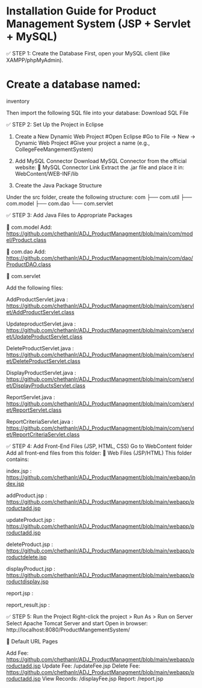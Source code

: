 # Installation Guide for Product Management System (JSP + Servlet + MySQL)

✅ STEP 1: Create the Database
First, open your MySQL client (like XAMPP/phpMyAdmin).
# Create a database named:

inventory 

Then import the following SQL file into your database:
Download SQL File

✅ STEP 2: Set Up the Project in Eclipse
1. Create a New Dynamic Web Project
#Open Eclipse
#Go to File → New → Dynamic Web Project
#Give your project a name (e.g., CollegeFeeMangementSystem)
3. Add MySQL Connector
Download MySQL Connector from the official website:
📎 MySQL Connector Link
Extract the .jar file and place it in:
WebContent/WEB-INF/lib


3. Create the Java Package Structure

Under the src folder, create the following structure:
com
├── com.util
├── com.model
├── com.dao
└── com.servlet

✅ STEP 3: Add Java Files to Appropriate Packages


🔹 com.model
Add: https://github.com/chethanlr/ADJ_ProductManagment/blob/main/com/model/Product.class

🔹 com.dao
Add: https://github.com/chethanlr/ADJ_ProductManagment/blob/main/com/dao/ProductDAO.class

🔹 com.servlet

Add the following files:

AddProductServlet.java : https://github.com/chethanlr/ADJ_ProductManagment/blob/main/com/servlet/AddProductServlet.class

UpdateproductServlet.java : 
https://github.com/chethanlr/ADJ_ProductManagment/blob/main/com/servlet/UpdateProductServlet.class

DeleteProductServlet.java : https://github.com/chethanlr/ADJ_ProductManagment/blob/main/com/servlet/DeleteProductServlet.class

DisplayProductServlet.java : https://github.com/chethanlr/ADJ_ProductManagment/blob/main/com/servlet/DisplayProductsServlet.class

ReportServlet.java :
https://github.com/chethanlr/ADJ_ProductManagment/blob/main/com/servlet/ReportServlet.class

ReportCriteriaServlet.java : https://github.com/chethanlr/ADJ_ProductManagment/blob/main/com/servlet/ReportCriteriaServlet.class

✅ STEP 4: Add Front-End Files (JSP, HTML, CSS)
Go to WebContent folder
Add all front-end files from this folder:
📎 Web Files (JSP/HTML)
This folder contains:

index.jsp : https://github.com/chethanlr/ADJ_ProductManagment/blob/main/webapp/index.jsp

addProduct.jsp : https://github.com/chethanlr/ADJ_ProductManagment/blob/main/webapp/productadd.jsp

updateProduct.jsp : https://github.com/chethanlr/ADJ_ProductManagment/blob/main/webapp/productadd.jsp

deleteProduct.jsp : https://github.com/chethanlr/ADJ_ProductManagment/blob/main/webapp/productdelete.jsp

displayProduct.jsp : https://github.com/chethanlr/ADJ_ProductManagment/blob/main/webapp/productdisplay.jsp

report.jsp : 

report_result.jsp : 

✅ STEP 5: Run the Project
Right-click the project > Run As > Run on Server
Select Apache Tomcat Server and start
Open in browser:
http://localhost:8080/ProductMangementSystem/

🔐 Default URL Pages

Add Fee: https://github.com/chethanlr/ADJ_ProductManagment/blob/main/webapp/productadd.jsp
Update Fee: /updateFee.jsp
Delete Fee: https://github.com/chethanlr/ADJ_ProductManagment/blob/main/webapp/productadd.jsp
View Records: /displayFee.jsp
Report: /report.jsp
